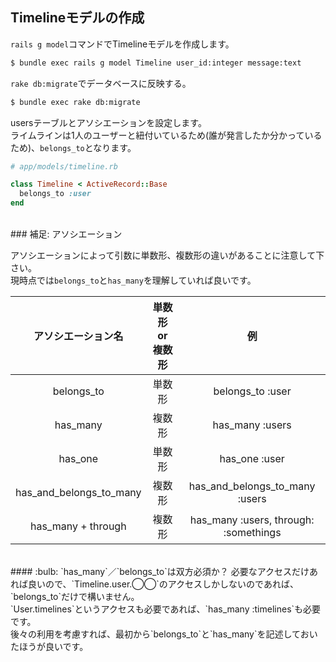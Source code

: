 ## Timelineモデルの作成

`rails g model`コマンドでTimelineモデルを作成します。

```bash
$ bundle exec rails g model Timeline user_id:integer message:text

```

`rake db:migrate`でデータベースに反映する。

```bash
$ bundle exec rake db:migrate
```

usersテーブルとアソシエーションを設定します。<br>
ライムラインは1人のユーザーと紐付いているため(誰が発言したか分かっているため)、`belongs_to`となります。
```ruby
# app/models/timeline.rb

class Timeline < ActiveRecord::Base
  belongs_to :user
end
```

<br>
### 補足: アソシエーション

アソシエーションによって引数に単数形、複数形の違いがあることに注意して下さい。<br>
現時点では`belongs_to`と`has_many`を理解していれば良いです。

|アソシエーション名 | 単数形 or 複数形 | 例|
|:--: | :--: | :--:|
|belongs_to | 単数形 | belongs_to :user|
|has_many | 複数形 | has_many :users|
|has_one | 単数形 | has_one :user|
|has_and_belongs_to_many | 複数形 | has_and_belongs_to_many :users|
|has_many + through | 複数形 | has_many :users, through: :somethings|

<br>
#### :bulb: `has_many`／`belongs_to`は双方必須か？
必要なアクセスだけあれば良いので、`Timeline.user.◯◯`のアクセスしかしないのであれば、`belongs_to`だけで構いません。<br>
`User.timelines`というアクセスも必要であれば、`has_many :timelines`も必要です。<br>
後々の利用を考慮すれば、最初から`belongs_to`と`has_many`を記述しておいたほうが良いです。
